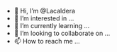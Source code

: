 - 👋 Hi, I’m @Lacaldera
- 👀 I’m interested in ...
- 🌱 I’m currently learning ...
- 💞️ I’m looking to collaborate on ...
- 📫 How to reach me ...

<!---
LaCaldeRA/LaCaldeRA is a ✨ special ✨ repository because its `README.md` (this file) appears on your GitHub profile.
You can click the Preview link to take a look at your changes.
--->
